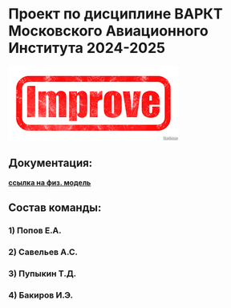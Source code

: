 # Проект по дисциплине ВАРКТ Московского Авиационного Института 2024-2025

![vostok 1 flight](https://github.com/AI-AVENGER-S/Improve/blob/main/download.png)



## Документация:

**[ссылка на физ. модель](https://docs.google.com/document/d/1JorRZTWII3MCJtf2zKx9VlpLrRFYx_SMpqoOMg_KMBs/edit?usp=sharing)**


## Состав команды:

### 1) Попов Е.А.
### 2) Савельев А.С.
### 3) Пупыкин Т.Д.
### 4) Бакиров И.Э.
